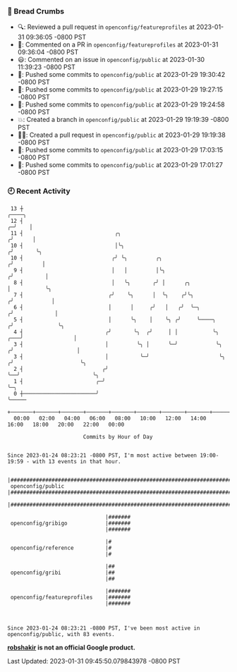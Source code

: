 ### 🍞 Bread Crumbs

 * 🔍: Reviewed a pull request in  `openconfig/featureprofiles` at 2023-01-31 09:36:05 -0800 PST
 * 💬: Commented on a PR in  `openconfig/featureprofiles` at 2023-01-31 09:36:04 -0800 PST
 * 😃: Commented on an issue in `openconfig/public` at 2023-01-30 11:39:23 -0800 PST
 * 🚢: Pushed some commits to `openconfig/public` at 2023-01-29 19:30:42 -0800 PST
 * 🚢: Pushed some commits to `openconfig/public` at 2023-01-29 19:27:15 -0800 PST
 * 🚢: Pushed some commits to `openconfig/public` at 2023-01-29 19:24:58 -0800 PST
 * 💥: Created a branch in `openconfig/public` at 2023-01-29 19:19:39 -0800 PST
 * ✍🏼: Created a pull request in `openconfig/public` at 2023-01-29 19:19:38 -0800 PST
 * 🚢: Pushed some commits to `openconfig/public` at 2023-01-29 17:03:15 -0800 PST
 * 🚢: Pushed some commits to `openconfig/public` at 2023-01-29 17:01:27 -0800 PST

### 🕘 Recent Activity
```
 13 ┼                                                                                 ╭────╮
 12 ┤                                                                               ╭─╯    │
 11 ┤                             ╭╮                                               ╭╯      │
 10 ┤                             │╰╮                                             ╭╯       ╰╮
 10 ┤                            ╭╯ ╰╮         ╭╮                                ╭╯         │
  9 ┤                            │   │         │╰╮                              ╭╯          │
  8 ┤                            │   ╰╮       ╭╯ │      ╭╮                      │           ╰╮
  7 ┤                           ╭╯    ╰╮      │  ╰╮    ╭╯╰╮                    ╭╯            │
  6 ┤                           │      │     ╭╯   │   ╭╯  ╰─╮                 ╭╯             │
  5 ┤                           │      ╰╮    │    ╰╮ ╭╯     ╰────╮           ╭╯              ╰╮
  4 ┤                          ╭╯       ╰╮  ╭╯     │ │           ╰╮      ╭───╯                │
  3 ┤                          │         ╰╮ │      ╰─╯            ╰╮    ╭╯                    │
  3 ┤                          │          ╰─╯                      ╰╮  ╭╯                     ╰╮
  2 ┤                         ╭╯                                    ╰──╯                       ╰╮
  1 ┤                       ╭─╯                                                                 ╰─╮
  0 ┼───────────────────────╯                                                                     ╰─────
    +───────+───────+───────+───────+───────+───────+───────+───────+───────+───────+───────+───────+────
  00:00   02:00   04:00   06:00   08:00   10:00   12:00   14:00   16:00   18:00   20:00   22:00   00:00   

						Commits by Hour of Day


Since 2023-01-24 08:23:21 -0800 PST, I'm most active between 19:00-19:59 - with 13 events in that hour.

```



```
                               |###################################################################################
 openconfig/public             |###################################################################################
                               |###################################################################################

                               |#######
 openconfig/gribigo            |#######
                               |#######

                               |#
 openconfig/reference          |#
                               |#

                               |##
 openconfig/gribi              |##
                               |##

                               |#######
 openconfig/featureprofiles    |#######
                               |#######



Since 2023-01-24 08:23:21 -0800 PST, I've been most active in openconfig/public, with 83 events.

```
**[robshakir](mailto:robjs@google.com) is not an official Google product.**  


Last Updated: 2023-01-31 09:45:50.079843978 -0800 PST
